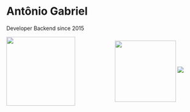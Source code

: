 # Antônio Gabriel

Developer Backend since 2015


<div>
<img align="center" height="180em" src="https://github-readme-stats.vercel.app/api?username=maccuci&theme=dracula&show_icons=true">
<img align="center" height="160em" style="padding-left: 100px;" src="https://github-readme-stats.vercel.app/api?username=maccuci&theme=dracula&hide=contribs,prs">
<img heigth="160em" src="https://github-readme-stats.vercel.app/api/top-langs/?username=maccuci&theme=dracula&layout=compact">
</div>
